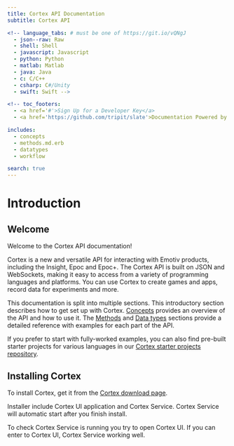 ```yaml
---
title: Cortex API Documentation
subtitle: Cortex API

<!-- language_tabs: # must be one of https://git.io/vQNgJ
  - json--raw: Raw
  - shell: Shell
  - javascript: Javascript
  - python: Python
  - matlab: Matlab
  - java: Java
  - c: C/C++
  - csharp: C#/Unity
  - swift: Swift -->

<!-- toc_footers:
  - <a href='#'>Sign Up for a Developer Key</a>
  - <a href='https://github.com/tripit/slate'>Documentation Powered by Slate</a> -->

includes:
  - concepts
  - methods.md.erb
  - datatypes
  - workflow

search: true
---
```



# Introduction

## Welcome

<div class="fullwidth">

Welcome to the Cortex API documentation!

Cortex is a new and versatile API for interacting with Emotiv products, including the Insight, Epoc and Epoc+. The Cortex API is built on JSON and WebSockets, making it easy to access from a variety of programming languages and platforms. You can use Cortex to create games and apps, record data for experiments and more.

This documentation is split into multiple sections. This introductory section describes how to get set up with Cortex. [Concepts](#concepts) provides an overview of the API and how to use it. The [Methods](#methods) and [Data types](#data-types) sections provide a detailed reference with examples for each part of the API.

If you prefer to start with fully-worked examples, you can also find pre-built starter projects for various languages in our [Cortex starter projects repository](https://sgentle.github.io/cortex-starters/).

</div>

## Installing Cortex

<div class="fullwidth">

To install Cortex, get it from the [Cortex download page](https://www.emotiv.com/developer/).

Installer include Cortex UI application and Cortex Service. Cortex Service will automatic start after you finish install.

To check Cortex Service is running you try to open Cortex UI. If you can enter to Cortex UI, Cortex Service working well.

</div>

<!-- ## Using the example code

<blockquote class="lang-specific json--raw">
  <p>
    Examples are currently set to: <b>Raw</b>
  </p>
  <p>
    Raw means the examples won't be specific to any particular programming language. You'll just see the JSON data being used to communicate with Cortex.
  </p>
  <p>
    If you want to try these examples out, it may be easiest to use a browser extension like [Smart Websocket Client](https://chrome.google.com/webstore/detail/smart-websocket-client/omalebghpgejjiaoknljcfmglgbpocdp) for Chrome or [Simple Websocket Client](https://addons.mozilla.org/en-US/firefox/addon/simple-websocket-client/) for Firefox and connect to the address `wss://emotivcortex.com:54321`.
  </p>
</blockquote>

<blockquote class="lang-specific shell">
  <p>
    Examples are currently set to: <b>Shell</b>
  </p>
  <p>
    To access Cortex from the shell, we use the <code>wscat2</code> command-line tool. To use it, install <a href='https://nodejs.org'>NodeJS</a> if you don't already have it.
  </p>
  <p>
    Then run: <code>npm install -g wscat2</code>
  </p>
</blockquote>

<blockquote class="lang-specific javascript">
  <p>
    Examples are currently set to: <b>Javascript</b>
  </p>
  <p>
    If you're using the browser, no setup is necessary – we'll use the browser's inbuilt WebSocket support.
  </p>
</blockquote>

```javascript
  var ws = new WebSocket("wss://emotivcortex.com:54321");

  ws.onopen = function() { console.log('Websocket connected'); };
  ws.onclose = function() { console.log('Websocket disconnected'); };

  ws.onmessage = function(data) {
    console.log('>', data);
  };
```

<blockquote class="lang-specific javascript">
  <p>
    In NodeJS, we use the <code>ws</code> library. To install it, run: <code>npm install --save ws</code>.
  </p>
</blockquote>

```javascript
  const WebSocket = require('ws');

  const ws = new WebSocket('wss://emotivcortex.com:54321');

  ws.on('open', () => console.log('Websocket connected'));
  ws.on('close', () => console.log('Websocket disconnected'));

  ws.on('message', (data) => {
    console.log('>', data);
  });
```


<blockquote class="lang-specific python">
  <p>
    Examples are currently set to: <b>Python</b>
  </p>
</blockquote>

<blockquote class="lang-specific matlab">
  <p>
    Examples are currently set to: <b>Matlab</b>
  </p>
</blockquote>

<blockquote class="lang-specific java">
  <p>
    Examples are currently set to: <b>Java</b>
  </p>
</blockquote>

<blockquote class="lang-specific c">
  <p>
    Examples are currently set to: <b>C/C++</b>
  </p>
</blockquote>

<blockquote class="lang-specific csharp">
  <p>
    Examples are currently set to: <b>C#/Unity</b>
  </p>
</blockquote>

<blockquote class="lang-specific swift">
  <p>
    Examples are currently set to: <b>Swift</b>
  </p>
</blockquote> -->



<!-- ```python
  # Python example
  import lol
  if True:
    print("yeah!")
```

```matlab
  % Matlab example
```

```java
  /* Java example */
```

```c
  // C example
```

```csharp
  // C# example
```

```swift
  // Swift example
``` -->


<!-- The examples in this documentation are available in a variety of different languages, you can click the tabs on the bottom-right to pick one.

In some cases we expect that you're using particular JSON and WebSocket libraries. Instructions on how to install and use them for your chosen language are on the right. -->

